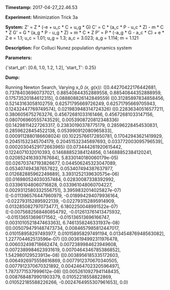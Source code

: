 **Timestamp:** 2017-04-27_22.46.53

**Experiment:** Minimization Trick 3a

**System:**
Z' = Z * (-e + u_c * C + u_g * G) 
C' = C * (a_c * P - u_c * Z) - m * C * Z 
G' = G * (a_g * P - u_g * Z) + m * C * Z 
P' = P * (-a_g * G - a_c * C) + e * Z 
e = 1.1; u_c = 1.01; u_g = 1.3; a_c = 3.023; a_g = 1.114; m = 1.121

**Description:** For Colluci Nunez population dynamics system

**Parameters:**

{'start_pt': [0.6, 1.0, 1.2, 1.2], 'start_T': 0.25}

**Dump:**

Running Newton Search, Varying x_0
*(x, g(x)):*
([0.44270422176442681, 0.73784036960737021, 0.88540844352889558, 0.88540844352888959, 0.17573520184612315], 0.088808826142849559)
([0.31285897834858456, 0.52143163058102759, 0.62571795669726249, 0.62571795669705943, 0.12432447769749574], 0.021983948314724326)
([0.22836340516577211, 0.3806056752763276, 0.45672681033161466, 0.45672681033147156, 0.080706960555743529], 0.0053908720812348336)
([0.14298114227263317, 0.23830190378775179, 0.28596228454530831, 0.28596228454522138, 0.053990912080965833], 0.0009112880186608024)
([0.10225766172850781, 0.17042943621419929, 0.20451532345704179, 0.20451532345697693, 0.033772003095796539], 0.00020304529172663965)
([0.073444261920615442, 0.1224071032010393, 0.14688852384124856, 0.14688852384120241, 0.020852416393767684], 5.8330140180060179e-05)
([0.026703747193826677, 0.044506245323047089, 0.053407494387657822, 0.053407494387637977, 0.012682885962249889], 3.3931252139630575e-06)
([0.016980524030357484, 0.02830087338392992, 0.033961048060716828, 0.033961048060704227, 0.0029312580332556751], 3.3959832014025827e-07)
([-0.011396576447960979, -0.018994294079936164, -0.022793152895922139, -0.022793152895914909, 0.013285082797073477], 6.1802250048991522e-07)
([-0.0075682568480854792, -0.012613761413475932, -0.015136513696171562, -0.015136513696166747, 0.0031010521847463363], 6.7461358246331937e-08)
([0.0050794791487473734, 0.0084657985812447017, 0.010158958297493977, 0.010158958297491194, 0.013454876948563082], 1.227704462513596e-07)
([0.0036194992311976478, 0.006032498718662474, 0.0072389984623949608, 0.0072389984623931619, 0.0070464346785386852], 1.542980129523913e-08)
([0.0038956185335172603, 0.0064926975558616869, 0.0077912370670340505, 0.0077912370670321892, 0.0042464702320596497], 1.7873771537999612e-08)
([0.0052610927941148435, 0.0087684879901903379, 0.01052218558822869, 0.010522185588226266, -0.0024764955307961653], 0.0)